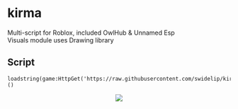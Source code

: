 # kirma
Multi-script for Roblox, included OwlHub &amp; Unnamed Esp      
Visuals module uses Drawing library


Script
----
```
loadstring(game:HttpGet('https://raw.githubusercontent.com/swidelip/kirma/main/kirma.lua'))()
```

<p align="center">
  <img src="https://user-images.githubusercontent.com/78678868/125957149-86c9509a-a9a2-4ee3-a001-61f4525e52d1.png">
</p>
